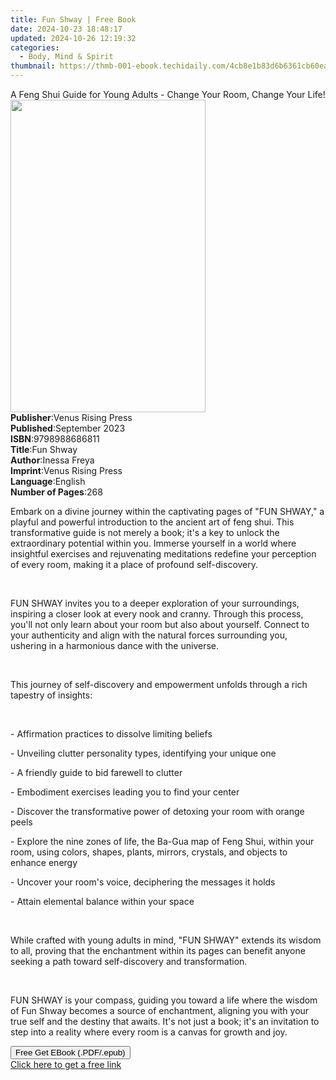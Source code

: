 ```yaml
---
title: Fun Shway | Free Book
date: 2024-10-23 18:48:17
updated: 2024-10-26 12:19:32
categories:
  - Body, Mind & Spirit
thumbnail: https://thmb-001-ebook.techidaily.com/4cb8e1b83d6b6361cb60eafd0f772f3a2fadc0093fa4afeaa105ab30a8092124.jpg
---
```

<main id="book-container">
  <div class="flex flex-col">
    <div class="book-brief flex-1 py-6 px-4 sm:p-6 md:py-10 md:px-8">
      <!-- brief-->
      <div class="book-brief-main">
        A Feng Shui Guide for Young Adults - Change Your Room, Change Your Life!
      </div>
    </div>
    <div
      class="book-meta-info flex-1 grid gap-4 col-start-1 col-end-3 row-start-1 sm:mb-6 sm:grid-cols-4 lg:gap-6 lg:col-start-2 lg:row-end-6 lg:row-span-6 lg:mb-0"
    >
      <div
        class="book-meta-info-left place-content-center mt-4 p-4 text-sm leading-6 col-start-2 col-span-2 dark:text-slate-400"
      >
        <img
          class="w-full h-500 object-cover rounded-lg sm:h-255 sm:col-span-2 lg:col-span-full"
          src="https://img-001-ebook.techidaily.com/f38dbcde705d22545d7ddaa7dbd3446e825c44c347c7417173a579a588319293.jpg"
          alt=""
          width="312"
          height="500"
        />
      </div>
      <div
        class="book-meta-info-right mt-2 col-start-1 row-start-2 col-span-3 self-center"
      >
        <!-- meta data  -->
        <div class="flex flex-col px-4 md:px-8">
          <div class="flex-1">
            <strong>Publisher</strong>:<span class="px-2"
              >Venus Rising Press</span
            >
          </div>
          <div class="flex-1">
            <strong>Published</strong>:<span class="px-2">September 2023</span>
          </div>
          <div class="flex-1">
            <strong>ISBN</strong>:<span class="px-2">9798988686811</span>
          </div>
          <div class="flex-1">
            <strong>Title</strong>:<span class="px-2">Fun Shway</span>
          </div>
          <div class="flex-1">
            <strong>Author</strong>:<span class="px-2">Inessa Freya</span>
          </div>
          <div class="flex-1">
            <strong>Imprint</strong>:<span class="px-2"
              >Venus Rising Press</span
            >
          </div>
          <div class="flex-1">
            <strong>Language</strong>:<span class="px-2">English</span>
          </div>
          <div class="flex-1">
            <strong>Number of Pages</strong>:<span class="px-2">268</span>
          </div>
        </div>
      </div>
    </div>
    <div class="book-description flex-1 py-6 px-4 sm:p-6 md:py-10 md:px-8">
      <div class="book-description-main">
        <div accordion-content="" id="description">
          <p>
            Embark on a divine journey within the captivating pages of "FUN
            SHWAY," a playful and powerful introduction to the ancient art of
            feng shui. This transformative guide is not merely a book; it's a
            key to unlock the extraordinary potential within you. Immerse
            yourself in a world where insightful exercises and rejuvenating
            meditations redefine your perception of every room, making it a
            place of profound self-discovery.
          </p>
          <p><br /></p>
          <p>
            FUN SHWAY invites you to a deeper exploration of your surroundings,
            inspiring a closer look at every nook and cranny. Through this
            process, you'll not only learn about your room but also about
            yourself. Connect to your authenticity and align with the natural
            forces surrounding you, ushering in a harmonious dance with the
            universe.
          </p>
          <p><br /></p>
          <p>
            This journey of self-discovery and empowerment unfolds through a
            rich tapestry of insights:
          </p>
          <p><br /></p>
          <p>- Affirmation practices to dissolve limiting beliefs</p>
          <p>
            - Unveiling clutter personality types, identifying your unique one
          </p>
          <p>- A friendly guide to bid farewell to clutter</p>
          <p>- Embodiment exercises leading you to find your center</p>
          <p>
            - Discover the transformative power of detoxing your room with
            orange peels
          </p>
          <p>
            - Explore the nine zones of life, the Ba-Gua map of Feng Shui,
            within your room, using colors, shapes, plants, mirrors, crystals,
            and objects to enhance energy
          </p>
          <p>- Uncover your room's voice, deciphering the messages it holds</p>
          <p>- Attain elemental balance within your space</p>
          <p><br /></p>
          <p>
            While crafted with young adults in mind, "FUN SHWAY" extends its
            wisdom to all, proving that the enchantment within its pages can
            benefit anyone seeking a path toward self-discovery and
            transformation.
          </p>
          <p><br /></p>
          <p>
            FUN SHWAY is your compass, guiding you toward a life where the
            wisdom of Fun Shway becomes a source of enchantment, aligning you
            with your true self and the destiny that awaits. It's not just a
            book; it's an invitation to step into a reality where every room is
            a canvas for growth and joy.
          </p>
        </div>
        <div class="accordion-fader"></div>
      </div>
    </div>
    <div class="book-excerpts flex-1 py-6 px-4 sm:p-6 md:py-10 md:px-8"></div>
    <div
      class="book-about-author flex-1 py-6 px-4 sm:p-6 md:py-10 md:px-8"
    ></div>
    <div class="book-free-get flex-1 py-6 px-4 sm:p-6 md:py-10 md:px-8">
      <button
        id="btn-free-get"
        class="bg-blue-500 hover:bg-blue-700 text-white font-bold py-2 px-4 rounded"
      >
        Free Get EBook (.PDF/.epub)
      </button>
      <div id="countdown-display" class="px-2 text-lg mt-2"></div>
      <a
        id="free-link"
        class="hidden bg-blue-500 hover:bg-blue-700 text-white font-bold py-2 px-4 rounded"
        href="https://www.ebooks.com/en-us/book/211123122/fun-shway/inessa-freya/"
        target="_blank"
        >Click here to get a free link</a
      >
    </div>
    <script>
      let countdownTime = 0;
      let countdownInterval = null;
      document
        .getElementById('btn-free-get')
        .addEventListener('click', startCountdown);
      function startCountdown() {
        countdownTime = new Date().getTime() + 60000 * 3;
        countdownInterval = setInterval(updateCountdown, 1000);
        document.getElementById('btn-free-get').disabled = true;
        document
          .getElementById('btn-free-get')
          .classList.add('bg-gray-500', 'cursor-not-allowed');
      }
      function updateCountdown() {
        let currentTime = new Date().getTime();
        let timeLeft = countdownTime - currentTime;
        let secondsLeft = Math.floor(timeLeft / 1000);
        document.getElementById('countdown-display').innerHTML =
          `Remaining time: ${secondsLeft} seconds.`;
        if (secondsLeft <= 0) {
          clearInterval(countdownInterval);
          document.getElementById('btn-free-get').classList.add('hidden');
          document.getElementById('free-link').classList.remove('hidden');
          document.getElementById('countdown-display').innerHTML = '';
        }
      }
    </script>
  </div>
</main>
